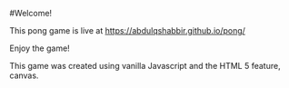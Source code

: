 #Welcome!

This pong game is live at https://abdulqshabbir.github.io/pong/

Enjoy the game!

This game was created using vanilla Javascript and the HTML 5 feature, canvas.
